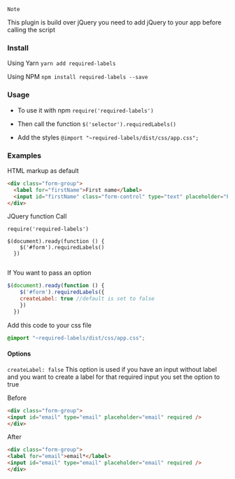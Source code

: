 `Note`

This plugin is build over jQuery you need to add jQuery to your app before calling the script
### Install
Using Yarn
`yarn add required-labels`

Using NPM
`npm install required-labels --save`
### Usage
* To use it with npm 
```require('required-labels')``` 

* Then call the function
`$('selector').requiredLabels()`

* Add the styles
`@import "~required-labels/dist/css/app.css";` 

### Examples
HTML markup as default 

```HTML
<div class="form-group">
  <label for="firstName">First name</label>
  <input id="firstName" class="form-control" type="text" placeholder="First name" required />
</div>
```
JQuery function Call
```JS
require('required-labels')

$(document).ready(function () {
    $('#form').requiredLabels()
  })
  
```
If You want to pass an option 
```js
$(document).ready(function () {
    $('#form').requiredLabels({
    createLabel: true //default is set to false 
    })
  })

```

Add this code to your css file 
```Css
@import "~required-labels/dist/css/app.css";
```

#### Options
`createLabel: false` This option is used if you have an input without label and you want to create a label for that required input you set the option to true

Before
```HTML
<div class="form-group">
<input id="email" type="email" placeholder="email" required />
</div> 
```

After
```HTML
<div class="form-group">
<label for="email">email*</label>
<input id="email" type="email" placeholder="email" required />
</div> 
```
